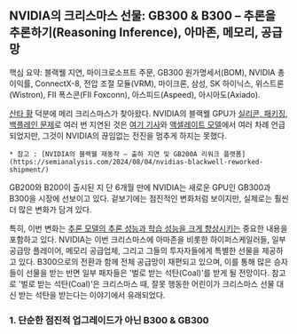 ## NVIDIA의 크리스마스 선물: GB300 & B300 – 추론을 추론하기(Reasoning Inference), 아마존, 메모리, 공급망 ##

핵심 요약: 블랙웰 지연, 마이크로소프트 주문, GB300 원가명세서(BOM), NVIDIA 총이익률, ConnectX-8, 전압 조절 모듈(VRM), 마이크론, 삼성, SK 하이닉스, 위스트론(Wistron), FII 폭스콘(FII Foxconn), 아스피드(Aspeed), 아시아도(Axiado).

[산타 황](https://www.youtube.com/watch?v=5CX0OcclFvQ) 덕분에 메리 크리스마스가 찾아왔다. NVIDIA의 블랙웰 GPU가 [실리콘, 패키징, 백플레인 문제](https://semianalysis.com/2024/08/04/nvidias-blackwell-reworked-shipment/)로 여러 번 지연된 것은 [여기 기사](https://semianalysis.com/2024/08/04/nvidias-blackwell-reworked-shipment/)와 [액셀레이트 모델](https://semianalysis.com/accelerator-industry-model/)에서 여러 차례 언급되었지만, 그것이 NVIDIA의 끊임없는 전진을 멈추게 하지는 못했다.

    * 참고 : [NVIDIA의 블랙웰 재동작 – 출하 지연 및 GB200A 리워크 플랫폼](https://semianalysis.com/2024/08/04/nvidias-blackwell-reworked-shipment/)

GB200와 B200이 출시된 지 단 6개월 만에 NVIDIA는 새로운 GPU인 GB300과 B300을 시장에 선보이고 있다. 겉보기에는 점진적인 변화처럼 보이지만, 실제로는 훨씬 더 많은 변화가 담겨 있다.

특히, 이번 변화는 [추론 모델의 추론 성능과 학습 성능을 크게 향상시키는](https://github.com/synabreu/SemiAnalysisKor/blob/main/20241211-scalinglaw.md) 중요한 내용을 포함하고 있다. NVIDIA는 이번 크리스마스에 아마존을 비롯한 하이퍼스케일러들, 일부 공급망 플레이어, 메모리 공급업체, 그리고 그들의 투자자들에게 특별한 선물을 제공하고 있다. B300으로의 전환과 함께 전체 공급망이 재편되고 있으며, 이를 통해 많은 승자들이 선물을 받는 반면 일부 패자들은 '벌로 받는 석탄(Coal)'를 받게 될 전망이다. 참고로 '벌로 받는 석탄(Coal)'은 크리스마스 때, 잘못 행동한 어린이가 크리스마스 선물 대신 받는 석탄을 받는다는 이야기에서 유래되었다. 

### 1. 단순한 점진적 업그레이드가 아닌 B300 & GB300 ###



